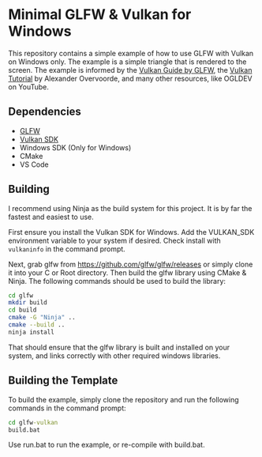 # Minimal GLFW & Vulkan for Windows

This repository contains a simple example of how to use GLFW with Vulkan on Windows only. The example is a simple triangle that is rendered to the screen. The example is informed by the [Vulkan Guide by GLFW](https://www.glfw.org/docs/3.3/vulkan_guide.html), the [Vulkan Tutorial](https://vulkan-tutorial.com/Introduction) by Alexander Overvoorde, and many other resources, like OGLDEV on YouTube.

## Dependencies

- [GLFW](https://www.glfw.org/)
- [Vulkan SDK](https://vulkan.lunarg.com/)
- Windows SDK (Only for Windows)
- CMake
- VS Code

## Building

I recommend using Ninja as the build system for this project. It is by far the fastest and easiest to use.

First ensure you install the Vulkan SDK for Windows. Add the VULKAN_SDK environment variable to your system if desired. Check install with `vulkaninfo` in the command prompt.

Next, grab glfw from https://github.com/glfw/glfw/releases or simply clone it into your C or Root directory. Then build the glfw library using CMake & Ninja. The following commands should be used to build the library:

```bash
cd glfw
mkdir build
cd build
cmake -G "Ninja" ..
cmake --build ..
ninja install
```

That should ensure that the glfw library is built and installed on your system, and links correctly with other required windows libraries.

## Building the Template

To build the example, simply clone the repository and run the following commands in the command prompt:

```cmd
cd glfw-vulkan
build.bat
```

Use run.bat to run the example, or re-compile with build.bat.
